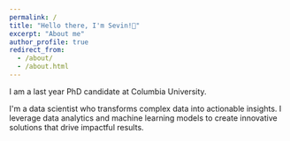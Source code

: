 ```yaml
---
permalink: /
title: "Hello there, I'm Sevin!👋"
excerpt: "About me"
author_profile: true
redirect_from: 
  - /about/
  - /about.html
---
```


I am a last year PhD candidate at Columbia University.

I'm a data scientist who transforms complex data into actionable insights. I leverage data analytics and machine learning models to create innovative solutions that drive impactful results.
